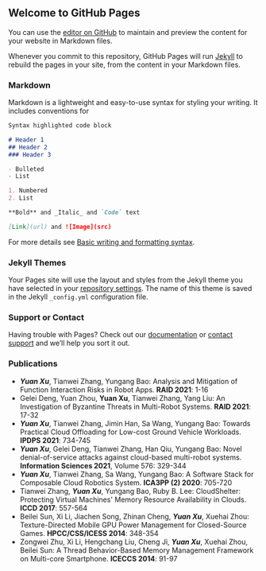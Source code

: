 ## Welcome to GitHub Pages

You can use the [editor on GitHub](https://github.com/xyneforest/xuyuan.github.io/edit/gh-pages/index.md) to maintain and preview the content for your website in Markdown files.

Whenever you commit to this repository, GitHub Pages will run [Jekyll](https://jekyllrb.com/) to rebuild the pages in your site, from the content in your Markdown files.

### Markdown

Markdown is a lightweight and easy-to-use syntax for styling your writing. It includes conventions for

```markdown
Syntax highlighted code block

# Header 1
## Header 2
### Header 3

- Bulleted
- List

1. Numbered
2. List

**Bold** and _Italic_ and `Code` text

[Link](url) and ![Image](src)
```

For more details see [Basic writing and formatting syntax](https://docs.github.com/en/github/writing-on-github/getting-started-with-writing-and-formatting-on-github/basic-writing-and-formatting-syntax).

### Jekyll Themes

Your Pages site will use the layout and styles from the Jekyll theme you have selected in your [repository settings](https://github.com/xyneforest/xuyuan.github.io/settings/pages). The name of this theme is saved in the Jekyll `_config.yml` configuration file.

### Support or Contact

Having trouble with Pages? Check out our [documentation](https://docs.github.com/categories/github-pages-basics/) or [contact support](https://support.github.com/contact) and we’ll help you sort it out.

### Publications
+ ***Yuan Xu***, Tianwei Zhang, Yungang Bao: Analysis and Mitigation of Function Interaction Risks in Robot Apps. **RAID 2021**: 1-16
+ Gelei Deng, Yuan Zhou, **Yuan Xu**, Tianwei Zhang, Yang Liu: An Investigation of Byzantine Threats in Multi-Robot Systems. **RAID 2021**: 17-32
+ ***Yuan Xu***, Tianwei Zhang, Jimin Han, Sa Wang, Yungang Bao: Towards Practical Cloud Offloading for Low-cost Ground Vehicle Workloads. **IPDPS 2021**: 734-745
+ ***Yuan Xu***, Gelei Deng, Tianwei Zhang, Han Qiu, Yungang Bao: Novel denial-of-service attacks against cloud-based multi-robot systems. **Information Sciences 2021**, Volume 576: 329-344
+ ***Yuan Xu***, Tianwei Zhang, Sa Wang, Yungang Bao: A Software Stack for Composable Cloud Robotics System. **ICA3PP (2) 2020**: 705-720
+ Tianwei Zhang, ***Yuan Xu***, Yungang Bao, Ruby B. Lee: CloudShelter: Protecting Virtual Machines' Memory Resource Availability in Clouds. **ICCD 2017**: 557-564
+ Beilei Sun, Xi Li, Jiachen Song, Zhinan Cheng, ***Yuan Xu***, Xuehai Zhou: Texture-Directed Mobile GPU Power Management for Closed-Source Games. **HPCC/CSS/ICESS 2014**: 348-354
+ Zongwei Zhu, Xi Li, Hengchang Liu, Cheng Ji, ***Yuan Xu***, Xuehai Zhou, Beilei Sun: A Thread Behavior-Based Memory Management Framework on Multi-core Smartphone. **ICECCS 2014**: 91-97

